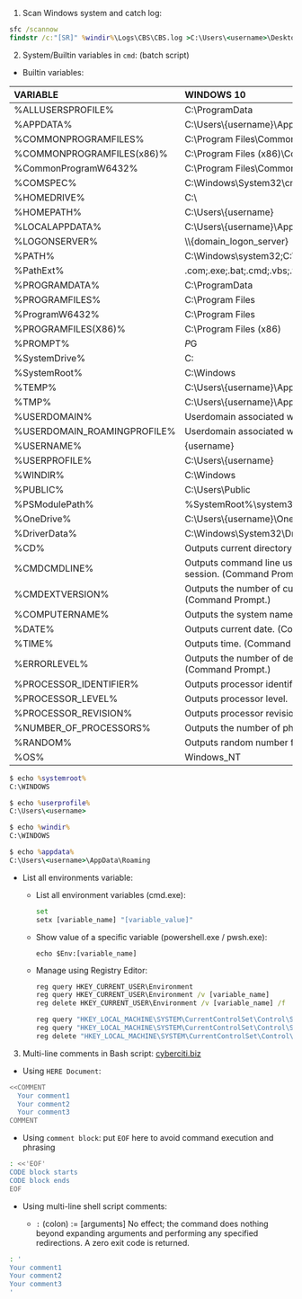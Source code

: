1. Scan Windows system and catch log:

```cmd
sfc /scannow
findstr /c:"[SR]" %windir%\Logs\CBS\CBS.log >C:\Users\<username>\Desktop\sfcdetails.txt
```

2. System/Builtin variables in `cmd`: (batch script)

- Builtin variables:

| VARIABLE                    | WINDOWS 10                                                                            |
| :-------------------------- | :------------------------------------------------------------------------------------ |
| %ALLUSERSPROFILE%           | C:\ProgramData                                                                        |
| %APPDATA%                   | C:\Users\\{username}\AppData\Roaming                                                  |
| %COMMONPROGRAMFILES%        | C:\Program Files\Common Files                                                         |
| %COMMONPROGRAMFILES(x86)%   | C:\Program Files (x86)\Common Files                                                   |
| %CommonProgramW6432%        | C:\Program Files\Common Files                                                         |
| %COMSPEC%                   | C:\Windows\System32\cmd.exe                                                           |
| %HOMEDRIVE%                 | C:\                                                                                   |
| %HOMEPATH%                  | C:\Users\\{username}                                                                  |
| %LOCALAPPDATA%              | C:\Users\\{username}\AppData\Local                                                    |
| %LOGONSERVER%               | \\\\{domain_logon_server}                                                             |
| %PATH%                      | C:\Windows\system32;C:\Windows;C:\Windows\System32\Wbem                               |
| %PathExt%                   | .com;.exe;.bat;.cmd;.vbs;.vbe;.js;.jse;.wsf;.wsh;.msc                                 |
| %PROGRAMDATA%               | C:\ProgramData                                                                        |
| %PROGRAMFILES%              | C:\Program Files                                                                      |
| %ProgramW6432%              | C:\Program Files                                                                      |
| %PROGRAMFILES(X86)%         | C:\Program Files (x86)                                                                |
| %PROMPT%                    | $P$G                                                                                  |
| %SystemDrive%               | C:                                                                                    |
| %SystemRoot%                | C:\Windows                                                                            |
| %TEMP%                      | C:\Users\\{username}\AppData\Local\Temp                                               |
| %TMP%                       | C:\Users\\{username}\AppData\Local\Temp                                               |
| %USERDOMAIN%                | Userdomain associated with current user.                                              |
| %USERDOMAIN_ROAMINGPROFILE% | Userdomain associated with roaming profile.                                           |
| %USERNAME%                  | {username}                                                                            |
| %USERPROFILE%               | C:\Users\\{username}                                                                  |
| %WINDIR%                    | C:\Windows                                                                            |
| %PUBLIC%                    | C:\Users\Public                                                                       |
| %PSModulePath%              | %SystemRoot%\system32\WindowsPowerShell\v1.0\Modules\                                 |
| %OneDrive%                  | C:\Users\\{username}\OneDrive                                                         |
| %DriverData%                | C:\Windows\System32\Drivers\DriverData                                                |
| %CD%                        | Outputs current directory path. (Command Prompt.)                                     |
| %CMDCMDLINE%                | Outputs command line used to launch current Command Prompt session. (Command Prompt.) |
| %CMDEXTVERSION%             | Outputs the number of current command processor extensions. (Command Prompt.)         |
| %COMPUTERNAME%              | Outputs the system name.                                                              |
| %DATE%                      | Outputs current date. (Command Prompt.)                                               |
| %TIME%                      | Outputs time. (Command Prompt.)                                                       |
| %ERRORLEVEL%                | Outputs the number of defining exit status of previous command. (Command Prompt.)     |
| %PROCESSOR_IDENTIFIER%      | Outputs processor identifier.                                                         |
| %PROCESSOR_LEVEL%           | Outputs processor level.                                                              |
| %PROCESSOR_REVISION%        | Outputs processor revision.                                                           |
| %NUMBER_OF_PROCESSORS%      | Outputs the number of physical and virtual cores.                                     |
| %RANDOM%                    | Outputs random number from 0 through 32767.                                           |
| %OS%                        | Windows_NT                                                                            |

```cmd
$ echo %systemroot%
C:\WINDOWS

$ echo %userprofile%
C:\Users\<username>

$ echo %windir%
C:\WINDOWS

$ echo %appdata%
C:\Users\<username>\AppData\Roaming
```

- List all environments variable:

  - List all environment variables (cmd.exe):

    ```cmd
    set
    setx [variable_name] "[variable_value]"
    ```

  - Show value of a specific variable (powershell.exe / pwsh.exe):

    ```pwsh
    echo $Env:[variable_name]
    ```

  - Manage using Registry Editor:

    ```cmd
    reg query HKEY_CURRENT_USER\Environment
    reg query HKEY_CURRENT_USER\Environment /v [variable_name]
    reg delete HKEY_CURRENT_USER\Environment /v [variable_name] /f

    reg query "HKEY_LOCAL_MACHINE\SYSTEM\CurrentControlSet\Control\Session Manager\Environment"
    reg query "HKEY_LOCAL_MACHINE\SYSTEM\CurrentControlSet\Control\Session Manager\Environment" /v [variable_name]
    reg delete "HKEY_LOCAL_MACHINE\SYSTEM\CurrentControlSet\Control\Session Manager\Environment" /v [variable_name] /f
    ```

3. Multi-line comments in Bash script: [cyberciti.biz](https://www.cyberciti.biz/faq/bash-comment-out-multiple-line-code/)

- Using `HERE Document`:

```bash
<<COMMENT
  Your comment1
  Your comment2
  Your comment3
COMMENT
```

- Using `comment block`: put `EOF` here to avoid command execution and phrasing

```bash
: <<'EOF'
CODE block starts
CODE block ends
EOF
```

- Using multi-line shell script comments:

  - `:` (colon) := \[arguments\] No effect; the command does nothing beyond expanding arguments and performing any specified redirections.
    A zero exit code is returned.

```bash
: '
Your comment1
Your comment2
Your comment3
'
```
